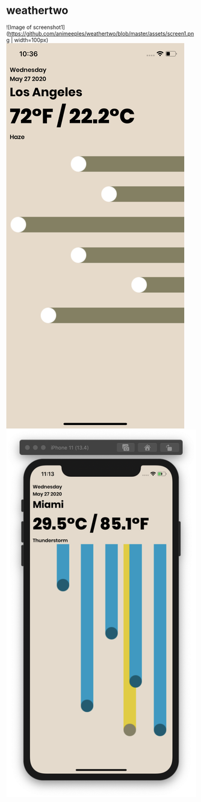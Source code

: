 # weathertwo

![Image of screenshot1](https://github.com/animeeples/weathertwo/blob/master/assets/screen1.png | width=100px)
![Image of screenshot2](https://github.com/animeeples/weathertwo/blob/master/assets/screen2.png)
![Image of screenshot3](https://github.com/animeeples/weathertwo/blob/master/assets/screen3.png)

